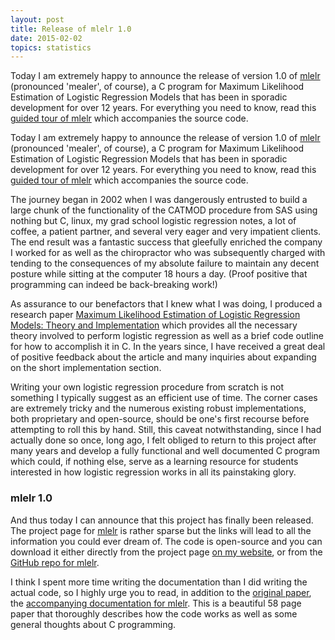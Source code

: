```yaml
---
layout: post
title: Release of mlelr 1.0
date: 2015-02-02
topics: statistics
---
```


Today I am extremely happy to announce the release of version 1.0 of [mlelr](http://czep.net/stat/mlelr.html) (pronounced 'mealer', of course), a C program for Maximum Likelihood Estimation of Logistic Regression Models that has been in sporadic development for over 12 years.  For everything you need to know, read this [guided tour of mlelr](http://czep.net/stat/mlelr_tour.pdf) which accompanies the source code.

<!--excerpt-->

Today I am extremely happy to announce the release of version 1.0 of [mlelr](http://czep.net/stat/mlelr.html) (pronounced 'mealer', of course), a C program for Maximum Likelihood Estimation of Logistic Regression Models that has been in sporadic development for over 12 years.  For everything you need to know, read this [guided tour of mlelr](http://czep.net/stat/mlelr_tour.pdf) which accompanies the source code.

The journey began in 2002 when I was dangerously entrusted to build a large chunk of the functionality of the CATMOD procedure from SAS using nothing but C, linux, my grad school logistic regression notes, a lot of coffee, a patient partner, and several very eager and very impatient clients.  The end result was a fantastic success that gleefully enriched the company I worked for as well as the chiropractor who was subsequently charged with tending to the consequences of my absolute failure to maintain any decent posture while sitting at the computer 18 hours a day.  (Proof positive that programming can indeed be back-breaking work!)

As assurance to our benefactors that I knew what I was doing, I produced a research paper [Maximum Likelihood Estimation of Logistic Regression Models: Theory and Implementation](http://czep.net/stat/mlelr.pdf) which provides all the necessary theory involved to perform logistic regression as well as a brief code outline for how to accomplish it in C.  In the years since, I have received a great deal of positive feedback about the article and many inquiries about expanding on the short implementation section.

Writing your own logistic regression procedure from scratch is not something I typically suggest as an efficient use of time.  The corner cases are extremely tricky and the numerous existing robust implementations, both proprietary and open-source, should be one's first recourse before attempting to roll this by hand.  Still, this caveat notwithstanding, since I had actually done so once, long ago, I felt obliged to return to this project after many years and develop a fully functional and well documented C program which could, if nothing else, serve as a learning resource for students interested in how logistic regression works in all its painstaking glory.

### mlelr 1.0

And thus today I can announce that this project has finally been released.  The project page for [mlelr](http://czep.net/stat/mlelr.html) is rather sparse but the links will lead to all the information you could ever dream of.  The code is open-source and you can download it either directly from the project page [on my website](http://czep.net/stat/mlelr-1.0.tgz), or from the [GitHub repo for mlelr](https://github.com/czep/mlelr).

I think I spent more time writing the documentation than I did writing the actual code, so I highly urge you to read, in addition to the [original paper](http://czep.net/stat/mlelr.pdf), the [accompanying documentation for mlelr](http://czep.net/stat/mlelr_tour.pdf).  This is a beautiful 58 page paper that thoroughly describes how the code works as well as some general thoughts about C programming.


